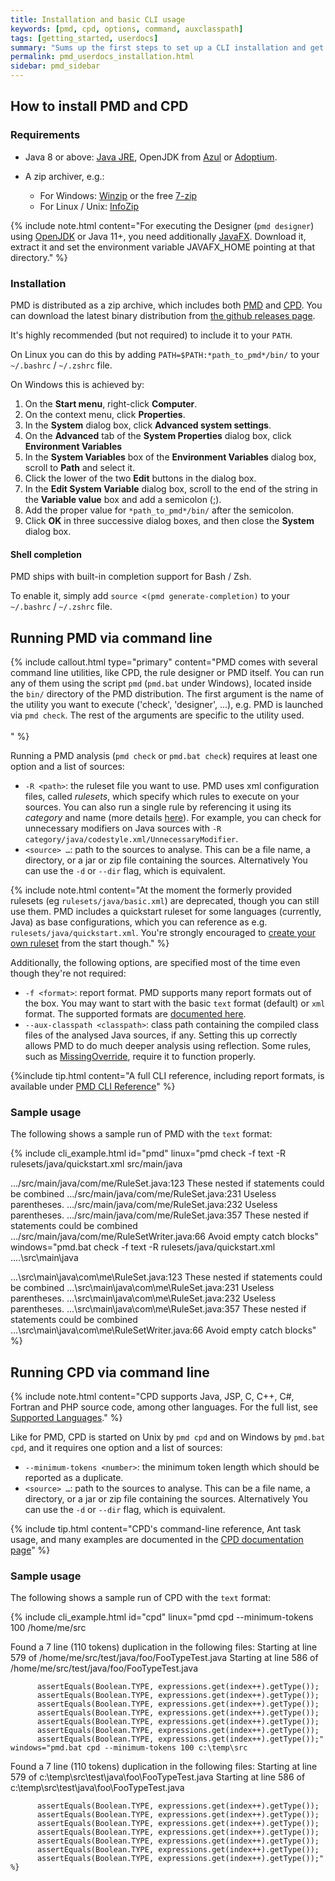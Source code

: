 ```yaml
---
title: Installation and basic CLI usage
keywords: [pmd, cpd, options, command, auxclasspath]
tags: [getting_started, userdocs]
summary: "Sums up the first steps to set up a CLI installation and get started using PMD"
permalink: pmd_userdocs_installation.html
sidebar: pmd_sidebar
---
```


## How to install PMD and CPD

### Requirements

*   Java 8 or above: [Java JRE](http://www.oracle.com/technetwork/java/javase/downloads/index.html),
    OpenJDK from [Azul](https://www.azul.com/downloads/zulu-community/)
    or [Adoptium](https://adoptium.net).

*   A zip archiver, e.g.:
    
    * For Windows: [Winzip](http://winzip.com) or the free [7-zip](http://www.7-zip.org/)
    * For Linux / Unix: [InfoZip](http://infozip.sourceforge.net/)

{% include note.html content="For executing the Designer (`pmd designer`) using [OpenJDK](http://jdk.java.net) or Java 11+, you need additionally [JavaFX](https://gluonhq.com/products/javafx/). Download it, extract it and set the environment variable JAVAFX_HOME pointing at that directory." %}


### Installation

PMD is distributed as a zip archive, which includes both [PMD](#running-pmd-via-command-line) and [CPD](pmd_userdocs_cpd.html). 
You can download the latest binary distribution from [the github releases page](https://github.com/pmd/pmd/releases).

It's highly recommended (but not required) to include it to your `PATH`.

On Linux you can do this by adding `PATH=$PATH:*path_to_pmd*/bin/` to your `~/.bashrc` / `~/.zshrc` file.

On Windows this is achieved by:
1. On the **Start menu**, right-click **Computer**.
2. On the context menu, click **Properties**.
3. In the **System** dialog box, click **Advanced system settings**.
4. On the **Advanced** tab of the **System Properties** dialog box, click **Environment Variables**
5. In the **System Variables** box of the **Environment Variables** dialog box, scroll to **Path** and select it.
6. Click the lower of the two **Edit** buttons in the dialog box.
7. In the **Edit System Variable** dialog box, scroll to the end of the string in the **Variable value** box and add a semicolon (;).
8. Add the proper value for `*path_to_pmd*/bin/` after the semicolon.
9. Click **OK** in three successive dialog boxes, and then close the **System** dialog box.

#### Shell completion

PMD ships with built-in completion support for Bash / Zsh.

To enable it, simply add `source <(pmd generate-completion)` to your `~/.bashrc` / `~/.zshrc` file.

## Running PMD via command line

{% include callout.html type="primary"
   content="PMD comes with several command line utilities, like CPD, the rule designer or PMD itself.
            You can run any of them using the script `pmd` (`pmd.bat` under Windows), located inside the `bin/`
            directory of the PMD distribution. The first argument is the name of the utility you want
            to execute ('check', 'designer', ...), e.g. PMD is launched via `pmd check`. The rest of
            the arguments are specific to the utility used.<br/><br/>" %}

Running a PMD analysis (`pmd check` or `pmd.bat check`) requires at least one option and a list of sources:

* `-R <path>`: the ruleset file you want to use. PMD uses xml configuration files, called *rulesets*, which specify 
which rules to execute on your sources. You can also run a single rule by referencing it using its *category* and
name (more details [here](pmd_userdocs_making_rulesets.html#referencing-a-single-rule)). For example, you can check for unnecessary
modifiers on Java sources with `-R category/java/codestyle.xml/UnnecessaryModifier`.
* `<source> …`: path to the sources to analyse. This can be a file name, a directory, or a jar or zip file containing the
sources. Alternatively You can use the `-d` or `--dir` flag, which is equivalent.

{% include note.html
   content="At the moment the formerly provided rulesets (eg `rulesets/java/basic.xml`) are deprecated,
   though you can still use them. PMD includes a quickstart ruleset for some languages (currently, Java)
   as base configurations, which you can reference as e.g. `rulesets/java/quickstart.xml`. You're strongly
   encouraged to [create your own ruleset](pmd_userdocs_making_rulesets.html) from the start though." %}

Additionally, the following options, are specified most of the time even though they're not required:
* `-f <format>`: report format. PMD supports many report formats out of the box. You may want to start with the basic
`text` format (default) or `xml` format. The supported formats are [documented here](pmd_userdocs_cli_reference.html#available-report-formats).
* `--aux-classpath <classpath>`: class path containing the compiled class files of the analysed Java sources, if any.
  Setting this up correctly allows PMD to do much deeper analysis using reflection. Some rules, such as [MissingOverride](pmd_rules_java_bestpractices.html#missingoverride),
  require it to function properly.

{%include tip.html content="A full CLI reference, including report formats, is available under [PMD CLI Reference](pmd_userdocs_cli_reference.html)" %}



### Sample usage

 The following shows a sample run of PMD with the `text` format:

{% include cli_example.html
   id="pmd"
   linux="pmd check -f text -R rulesets/java/quickstart.xml src/main/java

  .../src/main/java/com/me/RuleSet.java:123  These nested if statements could be combined
  .../src/main/java/com/me/RuleSet.java:231  Useless parentheses.
  .../src/main/java/com/me/RuleSet.java:232  Useless parentheses.
  .../src/main/java/com/me/RuleSet.java:357  These nested if statements could be combined
  .../src/main/java/com/me/RuleSetWriter.java:66     Avoid empty catch blocks"
   windows="pmd.bat check -f text -R rulesets/java/quickstart.xml ..\..\src\main\java

  ...\src\main\java\com\me\RuleSet.java:123  These nested if statements could be combined
  ...\src\main\java\com\me\RuleSet.java:231  Useless parentheses.
  ...\src\main\java\com\me\RuleSet.java:232  Useless parentheses.
  ...\src\main\java\com\me\RuleSet.java:357  These nested if statements could be combined
  ...\src\main\java\com\me\RuleSetWriter.java:66     Avoid empty catch blocks" %}

## Running CPD via command line

{% include note.html
   content="CPD supports Java, JSP, C, C++, C#, Fortran and PHP source code, among other languages.
            For the full list, see [Supported Languages](pmd_userdocs_cpd.html#supported-languages)." %}

Like for PMD, CPD is started on Unix by `pmd cpd` and on Windows by `pmd.bat cpd`, and it requires one option and a list of sources:

* `--minimum-tokens <number>`: the minimum token length which should be reported as a duplicate.
* `<source> …`: path to the sources to analyse. This can be a file name, a directory, or a jar or zip file containing the
sources. Alternatively You can use the `-d` or `--dir` flag, which is equivalent.

{% include tip.html
   content="CPD's command-line reference, Ant task usage, and many examples are documented in the
            [CPD documentation page](pmd_userdocs_cpd.html)" %}

### Sample usage

 The following shows a sample run of CPD with the `text` format:

{% include cli_example.html
   id="cpd"
   linux="pmd cpd --minimum-tokens 100 /home/me/src

  Found a 7 line (110 tokens) duplication in the following files:
  Starting at line 579 of /home/me/src/test/java/foo/FooTypeTest.java
  Starting at line 586 of /home/me/src/test/java/foo/FooTypeTest.java

          assertEquals(Boolean.TYPE, expressions.get(index++).getType());
          assertEquals(Boolean.TYPE, expressions.get(index++).getType());
          assertEquals(Boolean.TYPE, expressions.get(index++).getType());
          assertEquals(Boolean.TYPE, expressions.get(index++).getType());
          assertEquals(Boolean.TYPE, expressions.get(index++).getType());
          assertEquals(Boolean.TYPE, expressions.get(index++).getType());
          assertEquals(Boolean.TYPE, expressions.get(index++).getType());"
    windows="pmd.bat cpd --minimum-tokens 100 c:\temp\src

  Found a 7 line (110 tokens) duplication in the following files:
  Starting at line 579 of c:\temp\src\test\java\foo\FooTypeTest.java
  Starting at line 586 of c:\temp\src\test\java\foo\FooTypeTest.java

          assertEquals(Boolean.TYPE, expressions.get(index++).getType());
          assertEquals(Boolean.TYPE, expressions.get(index++).getType());
          assertEquals(Boolean.TYPE, expressions.get(index++).getType());
          assertEquals(Boolean.TYPE, expressions.get(index++).getType());
          assertEquals(Boolean.TYPE, expressions.get(index++).getType());
          assertEquals(Boolean.TYPE, expressions.get(index++).getType());
          assertEquals(Boolean.TYPE, expressions.get(index++).getType());" %}

